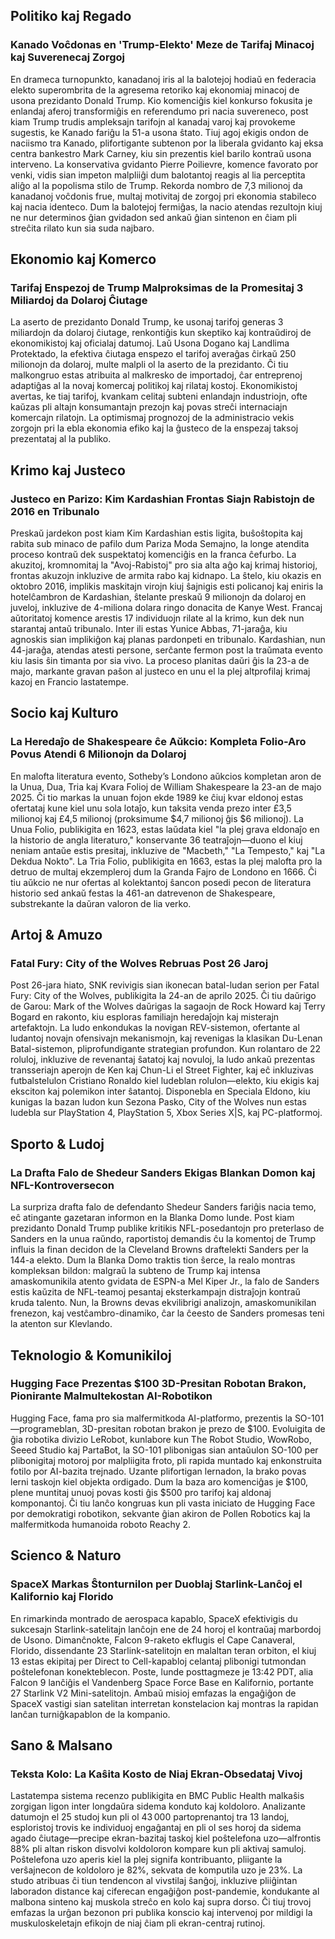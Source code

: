 ## Politiko kaj Regado

### Kanado Voĉdonas en 'Trump-Elekto' Meze de Tarifaj Minacoj kaj Suverenecaj Zorgoj

En drameca turnopunkto, kanadanoj iris al la balotejoj hodiaŭ en federacia elekto superombrita de la agresema retoriko kaj ekonomiaj minacoj de usona prezidanto Donald Trump. Kio komenciĝis kiel konkurso fokusita je enlandaj aferoj transformiĝis en referendumo pri nacia suvereneco, post kiam Trump trudis ampleksajn tarifojn al kanadaj varoj kaj provokeme sugestis, ke Kanado fariĝu la 51-a usona ŝtato. Tiuj agoj ekigis ondon de naciismo tra Kanado, plifortigante subtenon por la liberala gvidanto kaj eksa centra bankestro Mark Carney, kiu sin prezentis kiel barilo kontraŭ usona interveno. La konservativa gvidanto Pierre Poilievre, komence favorato por venki, vidis sian impeton malpliiĝi dum balotantoj reagis al lia perceptita aliĝo al la popolisma stilo de Trump. Rekorda nombro de 7,3 milionoj da kanadanoj voĉdonis frue, multaj motivitaj de zorgoj pri ekonomia stabileco kaj nacia identeco. Dum la balotejoj fermiĝas, la nacio atendas rezultojn kiuj ne nur determinos ĝian gvidadon sed ankaŭ ĝian sintenon en ĉiam pli streĉita rilato kun sia suda najbaro.

## Ekonomio kaj Komerco

### Tarifaj Enspezoj de Trump Malproksimas de la Promesitaj 3 Miliardoj da Dolaroj Ĉiutage

La aserto de prezidanto Donald Trump, ke usonaj tarifoj generas 3 miliardojn da dolaroj ĉiutage, renkontiĝis kun skeptiko kaj kontraŭdiroj de ekonomikistoj kaj oficialaj datumoj. Laŭ Usona Dogano kaj Landlima Protektado, la efektiva ĉiutaga enspezo el tarifoj averaĝas ĉirkaŭ 250 milionojn da dolaroj, multe malpli ol la aserto de la prezidanto. Ĉi tiu malkongruo estas atribuita al malkresko de importadoj, ĉar entreprenoj adaptiĝas al la novaj komercaj politikoj kaj rilataj kostoj. Ekonomikistoj avertas, ke tiaj tarifoj, kvankam celitaj subteni enlandajn industriojn, ofte kaŭzas pli altajn konsumantajn prezojn kaj povas streĉi internaciajn komercajn rilatojn. La optimismaj prognozoj de la administracio vekis zorgojn pri la ebla ekonomia efiko kaj la ĝusteco de la enspezaj taksoj prezentataj al la publiko.

## Krimo kaj Justeco

### Justeco en Parizo: Kim Kardashian Frontas Siajn Rabistojn de 2016 en Tribunalo

Preskaŭ jardekon post kiam Kim Kardashian estis ligita, buŝoŝtopita kaj rabita sub minaco de pafilo dum Pariza Moda Semajno, la longe atendita proceso kontraŭ dek suspektatoj komenciĝis en la franca ĉefurbo. La akuzitoj, kromnomitaj la "Avoj-Rabistoj" pro sia alta aĝo kaj krimaj historioj, frontas akuzojn inkluzive de armita rabo kaj kidnapo. La ŝtelo, kiu okazis en oktobro 2016, implikis maskitajn virojn kiuj ŝajnigis esti policanoj kaj eniris la hotelĉambron de Kardashian, ŝtelante preskaŭ 9 milionojn da dolaroj en juveloj, inkluzive de 4-miliona dolara ringo donacita de Kanye West. Francaj aŭtoritatoj komence arestis 17 individuojn rilate al la krimo, kun dek nun starantaj antaŭ tribunalo. Inter ili estas Yunice Abbas, 71-jaraĝa, kiu agnoskis sian implikiĝon kaj planas pardonpeti en tribunalo. Kardashian, nun 44-jaraĝa, atendas atesti persone, serĉante fermon post la traŭmata evento kiu lasis ŝin timanta por sia vivo. La proceso planitas daŭri ĝis la 23-a de majo, markante gravan paŝon al justeco en unu el la plej altprofilaj krimaj kazoj en Francio lastatempe.

## Socio kaj Kulturo

### La Heredaĵo de Shakespeare ĉe Aŭkcio: Kompleta Folio-Aro Povus Atendi 6 Milionojn da Dolaroj

En malofta literatura evento, Sotheby’s Londono aŭkcios kompletan aron de la Unua, Dua, Tria kaj Kvara Folioj de William Shakespeare la 23-an de majo 2025. Ĉi tio markas la unuan fojon ekde 1989 ke ĉiuj kvar eldonoj estas ofertataj kune kiel unu sola lotaĵo, kun taksita venda prezo inter £3,5 milionoj kaj £4,5 milionoj (proksimume $4,7 milionoj ĝis $6 milionoj). La Unua Folio, publikigita en 1623, estas laŭdata kiel "la plej grava eldonaĵo en la historio de angla literaturo," konservante 36 teatraĵojn—duono el kiuj neniam antaŭe estis presitaj, inkluzive de "Macbeth," "La Tempesto," kaj "La Dekdua Nokto". La Tria Folio, publikigita en 1663, estas la plej malofta pro la detruo de multaj ekzempleroj dum la Granda Fajro de Londono en 1666. Ĉi tiu aŭkcio ne nur ofertas al kolektantoj ŝancon posedi pecon de literatura historio sed ankaŭ festas la 461-an datrevenon de Shakespeare, substrekante la daŭran valoron de lia verko.

## Artoj & Amuzo

### Fatal Fury: City of the Wolves Rebruas Post 26 Jaroj

Post 26-jara hiato, SNK revivigis sian ikonecan batal-ludan serion per Fatal Fury: City of the Wolves, publikigita la 24-an de aprilo 2025. Ĉi tiu daŭrigo de Garou: Mark of the Wolves daŭrigas la sagaojn de Rock Howard kaj Terry Bogard en rakonto, kiu esploras familiajn heredaĵojn kaj misterajn artefaktojn. La ludo enkondukas la novigan REV-sistemon, ofertante al ludantoj novajn ofensivajn mekanismojn, kaj revenigas la klasikan Du-Lenan Batal-sistemon, pliprofundigante strategian profundon. Kun rolantaro de 22 roluloj, inkluzive de revenantaj ŝatatoj kaj novuloj, la ludo ankaŭ prezentas transseriajn aperojn de Ken kaj Chun-Li el Street Fighter, kaj eĉ inkluzivas futbalstelulon Cristiano Ronaldo kiel ludeblan rolulon—elekto, kiu ekigis kaj eksciton kaj polemikon inter ŝatantoj. Disponebla en Speciala Eldono, kiu kunigas la bazan ludon kun Sezona Pasko, City of the Wolves nun estas ludebla sur PlayStation 4, PlayStation 5, Xbox Series X|S, kaj PC-platformoj.

## Sporto & Ludoj

### La Drafta Falo de Shedeur Sanders Ekigas Blankan Domon kaj NFL-Kontroversecon

La surpriza drafta falo de defendanto Shedeur Sanders fariĝis nacia temo, eĉ atingante gazetaran informon en la Blanka Domo lunde. Post kiam prezidanto Donald Trump publike kritikis NFL-posedantojn pro preterlaso de Sanders en la unua raŭndo, raportistoj demandis ĉu la komentoj de Trump influis la finan decidon de la Cleveland Browns draftelekti Sanders per la 144-a elekto. Dum la Blanka Domo traktis tion ŝerce, la realo montras kompleksan bildon: malgraŭ la subteno de Trump kaj intensa amaskomunikila atento gvidata de ESPN-a Mel Kiper Jr., la falo de Sanders estis kaŭzita de NFL-teamoj pesantaj eksterkampajn distraĵojn kontraŭ kruda talento. Nun, la Browns devas ekvilibrigi analizojn, amaskomunikilan frenezon, kaj vestĉambro-dinamiko, ĉar la ĉeesto de Sanders promesas teni la atenton sur Klevlando.

## Teknologio & Komunikiloj

### Hugging Face Prezentas $100 3D-Presitan Robotan Brakon, Pionirante Malmultekostan AI-Robotikon

Hugging Face, fama pro sia malfermitkoda AI-platformo, prezentis la SO-101—programeblan, 3D-presitan robotan brakon je prezo de $100. Evoluigita de ĝia robotika divizio LeRobot, kunlabore kun The Robot Studio, WowRobo, Seeed Studio kaj PartaBot, la SO-101 plibonigas sian antaŭulon SO-100 per plibonigitaj motoroj por malpliigita froto, pli rapida muntado kaj enkonstruita fotilo por AI-bazita trejnado. Uzante plifortigan lernadon, la brako povas lerni taskojn kiel objekta ordigado. Dum la baza aro komenciĝas je $100, plene muntitaj unuoj povas kosti ĝis $500 pro tarifoj kaj aldonaj komponantoj. Ĉi tiu lanĉo kongruas kun pli vasta iniciato de Hugging Face por demokratigi robotikon, sekvante ĝian akiron de Pollen Robotics kaj la malfermitkoda humanoida roboto Reachy 2.

## Scienco & Naturo

### SpaceX Markas Ŝtonturnilon per Duoblaj Starlink-Lanĉoj el Kalifornio kaj Florido

En rimarkinda montrado de aerospaca kapablo, SpaceX efektivigis du sukcesajn Starlink-satelitajn lanĉojn ene de 24 horoj el kontraŭaj marbordoj de Usono. Dimanĉnokte, Falcon 9-raketo ekflugis el Cape Canaveral, Florido, dissendante 23 Starlink-satelitojn en malaltan teran orbiton, el kiuj 13 estas ekipitaj per Direct to Cell-kapabloj celantaj plibonigi tutmondan poŝtelefonan konekteblecon. Poste, lunde posttagmeze je 13:42 PDT, alia Falcon 9 lanĉiĝis el Vandenberg Space Force Base en Kalifornio, portante 27 Starlink V2 Mini-satelitojn. Ambaŭ misioj emfazas la engaĝiĝon de SpaceX vastigi sian satelitan interretan konstelacion kaj montras la rapidan lanĉan turniĝkapablon de la kompanio.

## Sano & Malsano

### Teksta Kolo: La Kaŝita Kosto de Niaj Ekran-Obsedataj Vivoj

Lastatempa sistema recenzo publikigita en BMC Public Health malkaŝis zorgigan ligon inter longdaŭra sidema konduto kaj koldoloro. Analizante datumojn el 25 studoj kun pli ol 43 000 partoprenantoj tra 13 landoj, esploristoj trovis ke individuoj engaĝantaj en pli ol ses horoj da sidema agado ĉiutage—precipe ekran-bazitaj taskoj kiel poŝtelefona uzo—alfrontis 88% pli altan riskon disvolvi koldoloron kompare kun pli aktivaj samuloj. Poŝtelefona uzo aperis kiel la plej signifa kontribuanto, pliigante la verŝajnecon de koldoloro je 82%, sekvata de komputila uzo je 23%. La studo atribuas ĉi tiun tendencon al vivstilaj ŝanĝoj, inkluzive pliiĝintan laboradon distance kaj ciferecan engaĝiĝon post-pandemie, kondukante al malbona sinteno kaj muskola streĉo en kolo kaj supra dorso. Ĉi tiuj trovoj emfazas la urĝan bezonon pri publika konscio kaj intervenoj por mildigi la muskuloskeletajn efikojn de niaj ĉiam pli ekran-centraj rutinoj.
